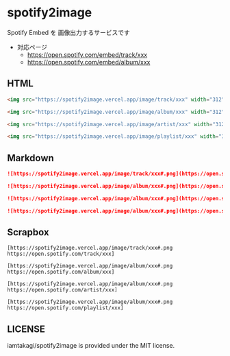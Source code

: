 # spotify2image
Spotify Embed を 画像出力するサービスです

- 対応ページ
    - https://open.spotify.com/embed/track/xxx
    - https://open.spotify.com/embed/album/xxx

## HTML
```html
<img src="https://spotify2image.vercel.app/image/track/xxx" width="312" height="80">
```

```html
<img src="https://spotify2image.vercel.app/image/album/xxx" width="312" height="80">
```

```html
<img src="https://spotify2image.vercel.app/image/artist/xxx" width="312" height="80">
```

```html
<img src="https://spotify2image.vercel.app/image/playlist/xxx" width="312" height="80">
```

## Markdown
```markdown
![https://spotify2image.vercel.app/image/track/xxx#.png](https://open.spotify.com/track/xxx)
```

```markdown
![https://spotify2image.vercel.app/image/album/xxx#.png](https://open.spotify.com/album/xxx)
```

```markdown
![https://spotify2image.vercel.app/image/album/xxx#.png](https://open.spotify.com/artist/xxx)
```

```markdown
![https://spotify2image.vercel.app/image/album/xxx#.png](https://open.spotify.com/playlist/xxx)
```

## Scrapbox
```
[https://spotify2image.vercel.app/image/track/xxx#.png https://open.spotify.com/track/xxx]
```

```
[https://spotify2image.vercel.app/image/album/xxx#.png https://open.spotify.com/album/xxx]
```

```
[https://spotify2image.vercel.app/image/album/xxx#.png https://open.spotify.com/artist/xxx]
```

```
[https://spotify2image.vercel.app/image/album/xxx#.png https://open.spotify.com/playlist/xxx]
```

## LICENSE
iamtakagi/spotify2image is provided under the MIT license.
